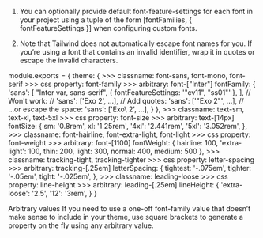 

1. You can optionally provide default font-feature-settings for each font in your project using a tuple of the form [fontFamilies, { fontFeatureSettings }] when configuring custom fonts.

2. Note that Tailwind does not automatically escape font names for you. If you’re using a font that contains an invalid identifier, wrap it in quotes or escape the invalid characters.


module.exports = {
  theme: {
    >>> classname: font-sans, font-mono, font-serif
    >>> css property: font-family
    >>> arbitrary: font-["Inter"]
    fontFamily: {
      'sans': [
        "Inter var, sans-serif",
        { fontFeatureSettings: '"cv11", "ss01"' },
      ],
      // Won't work:
      //  'sans': ['Exo 2', ...],
      // Add quotes:
      'sans': ['"Exo 2"', ...],
      // ...or escape the space:
      'sans': ['Exo\\ 2', ...],
      }
    },
    >>> classname: text-sm, text-xl, text-5xl
    >>> css property: font-size
    >>> arbitrary: text-[14px]
    fontSize: {
      sm: '0.8rem',
      xl: '1.25rem',
      '4xl': '2.441rem',
      '5xl': '3.052rem',
    },
    >>> classname: font-hairline, font-extra-light, font-light
    >>> css property: font-weight
    >>> arbitrary: font-[1100]
    fontWeight: {
      hairline: 100,
      'extra-light': 100,
      thin: 200,
      light: 300,
      normal: 400,
      medium: 500
    },
    >>> classname: tracking-tight, tracking-tighter
    >>> css property: letter-spacing
    >>> arbitrary: tracking-[.25em]
    letterSpacing: {
      tightest: '-.075em',
      tighter: '-.05em',
      tight: '-.025em',
    },
    >>> classname: leading-loose
    >>> css property: line-height
    >>> arbitrary: leading-[.25em]
     lineHeight: {
        'extra-loose': '2.5',
        '12': '3rem',
      }
}

Arbitrary values
If you need to use a one-off font-family value that doesn’t make sense to include in your theme, use square brackets to generate a property on the fly using any arbitrary value.

<p class="font-['Open_Sans']">
  <!-- ... -->
</p>